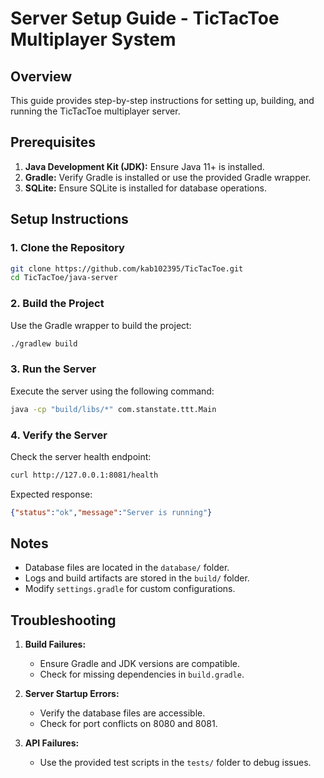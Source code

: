 # Server Setup Guide - TicTacToe Multiplayer System

## Overview

This guide provides step-by-step instructions for setting up, building, and running the TicTacToe multiplayer server.

## Prerequisites

1. **Java Development Kit (JDK):** Ensure Java 11+ is installed.
2. **Gradle:** Verify Gradle is installed or use the provided Gradle wrapper.
3. **SQLite:** Ensure SQLite is installed for database operations.

## Setup Instructions

### 1. **Clone the Repository**

```bash
git clone https://github.com/kab102395/TicTacToe.git
cd TicTacToe/java-server
```

### 2. **Build the Project**

Use the Gradle wrapper to build the project:

```bash
./gradlew build
```

### 3. **Run the Server**

Execute the server using the following command:

```bash
java -cp "build/libs/*" com.stanstate.ttt.Main
```

### 4. **Verify the Server**

Check the server health endpoint:

```bash
curl http://127.0.0.1:8081/health
```

Expected response:

```json
{"status":"ok","message":"Server is running"}
```

## Notes

- Database files are located in the `database/` folder.
- Logs and build artifacts are stored in the `build/` folder.
- Modify `settings.gradle` for custom configurations.

## Troubleshooting

1. **Build Failures:**
   - Ensure Gradle and JDK versions are compatible.
   - Check for missing dependencies in `build.gradle`.

2. **Server Startup Errors:**
   - Verify the database files are accessible.
   - Check for port conflicts on 8080 and 8081.

3. **API Failures:**
   - Use the provided test scripts in the `tests/` folder to debug issues.